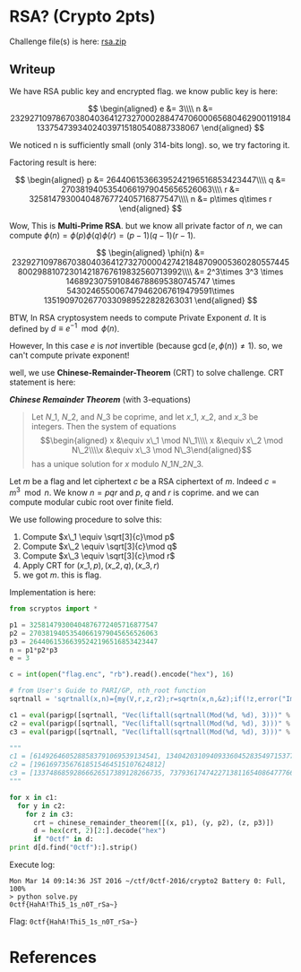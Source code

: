 RSA? (Crypto 2pts)
===================================

Challenge file(s) is here: [rsa.zip](rsa.zip)

## Writeup
We have RSA public key and encrypted flag. we know public key is here:

$$
\begin{aligned}
e &= 3\\\\
n &= 23292710978670380403641273270002884747060006568046290011918413375473934024039715180540887338067
\end{aligned}
$$

We noticed n is sufficiently small (only 314-bits long). so, we try factoring it.

Factoring result is here:

$$
\begin{aligned}
p &= 26440615366395242196516853423447\\\\
q &= 27038194053540661979045656526063\\\\
r &= 32581479300404876772405716877547\\\\
n &= p\times q\times r
\end{aligned}
$$

Wow, This is **Multi-Prime RSA**. but we know all private factor of $n$, we can compute $\phi(n) = \phi(p)\phi(q)\phi(r) = (p-1)(q-1)(r-1)$.

$$
\begin{aligned}
\phi(n) &= 23292710978670380403641273270000427421848709005360280557445800298810723014218767619832560713992\\\\
&= 2^3\times 3^3 \times 1468923075910846788695380745747 \times 5430246550067479462067619479591\times 13519097026770330989522828263031
\end{aligned}
$$

BTW, In RSA cryptosystem needs to compute Private Exponent $d$. It is defined by $d\equiv e^{-1}\mod \phi(n)$.

However, In this case $e$ is _not_ invertible (because $\gcd(e, \phi(n)) \ne 1$). so, we can't compute private exponent!

well, we use **Chinese-Remainder-Theorem** (CRT) to solve challenge. CRT statement is here:

_**Chinese Remainder Theorem**_ (with 3-equations)
> Let $N\_1$, $N\_2$, and $N\_3$ be coprime, and let $x\_1$, $x\_2$, and $x\_3$ be integers. Then the system of equations
> $$\begin{aligned} x &\equiv x\_1 \mod N\_1\\\\ x &\equiv x\_2 \mod N\_2\\\\x &\equiv x\_3 \mod N\_3\end{aligned}$$
> has a unique solution for $x$ modulo $N\_1N\_2N\_3$.

Let $m$ be a flag and let ciphertext $c$ be a RSA ciphertext of $m$. Indeed $c = m^3\mod n$. We know $n = pqr$ and $p$, $q$ and $r$ is coprime. and we can compute modular cubic root over finite field. 

We use following procedure to solve this:

1. Compute $x\_1 \equiv \sqrt[3]{c}\mod p$
2. Compute $x\_2 \equiv \sqrt[3]{c}\mod q$
3. Compute $x\_3 \equiv \sqrt[3]{c}\mod r$
4. Apply CRT for $(x\_1, p), (x\_2, q), (x\_3, r)$
5. we got $m$. this is flag.

Implementation is here:

```python
from scryptos import *

p1 = 32581479300404876772405716877547
p2 = 27038194053540661979045656526063
p3 = 26440615366395242196516853423447
n = p1*p2*p3
e = 3

c = int(open("flag.enc", "rb").read().encode("hex"), 16)

# from User's Guide to PARI/GP, nth_root function
sqrtnall = 'sqrtnall(x,n)={my(V,r,z,r2);r=sqrtn(x,n,&z);if(!z,error("Impossible case in sqrtn"));if(type(x)=="t_INTMOD"||type(x)=="t_PADIC",r2 = r*z;n=1;while(r2!=r,r2*=z;n++));V=vector(n);V[1]=r;for(i=2,n,V[i]=V[i-1]*z);V}'

c1 = eval(parigp([sqrtnall, "Vec(liftall(sqrtnall(Mod(%d, %d), 3)))" % (c, p1)]))
c2 = eval(parigp([sqrtnall, "Vec(liftall(sqrtnall(Mod(%d, %d), 3)))" % (c, p2)]))
c3 = eval(parigp([sqrtnall, "Vec(liftall(sqrtnall(Mod(%d, %d), 3)))" % (c, p3)]))

"""
c1 = [6149264605288583791069539134541, 13404203109409336045283549715377, 13028011585706956936052628027629]
c2 = [19616973567618515464515107624812]
c3 = [13374868592866626517389128266735, 7379361747422713811654086477766, 5686385026105901867473638678946]
"""

for x in c1:
  for y in c2:
    for z in c3:
      crt = chinese_remainder_theorem([(x, p1), (y, p2), (z, p3)])
      d = hex(crt, 2)[2:].decode("hex")
      if "0ctf" in d:
print d[d.find("0ctf"):].strip()
```

Execute log:

```
Mon Mar 14 09:14:36 JST 2016 ~/ctf/0ctf-2016/crypto2 Battery 0: Full, 100%
> python solve.py 
0ctf{HahA!Thi5_1s_n0T_rSa~}
```

Flag: `0ctf{HahA!Thi5_1s_n0T_rSa~}`


# References